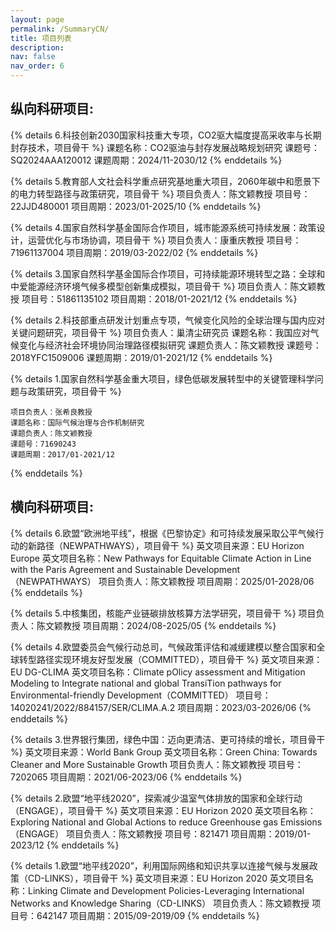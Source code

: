 ```yaml
---
layout: page
permalink: /SummaryCN/
title: 项目列表
description: 
nav: false
nav_order: 6
---
```

## 纵向科研项目:

{% details 6.科技创新2030国家科技重大专项，CO2驱大幅度提高采收率与长期封存技术，项目骨干 %}
    课题名称：CO2驱油与封存发展战略规划研究
    课题号：SQ2024AAA120012
    课题周期：2024/11-2030/12
{% enddetails %}

{% details 5.教育部人文社会科学重点研究基地重大项目，2060年碳中和愿景下的电力转型路径与政策研究，项目骨干 %}
    项目负责人：陈文颖教授
    项目号：22JJD480001
    项目周期：2023/01-2025/10
{% enddetails %}

{% details 4.国家自然科学基金国际合作项目，城市能源系统可持续发展：政策设计，运营优化与市场协调，项目骨干 %}
    项目负责人：康重庆教授
    项目号：71961137004
    项目周期：2019/03-2022/02
{% enddetails %}

{% details 3.国家自然科学基金国际合作项目，可持续能源环境转型之路：全球和中爱能源经济环境气候多模型创新集成模拟，项目骨干 %}
    项目负责人：陈文颖教授
    项目号：51861135102
    项目周期：2018/01-2021/12
{% enddetails %}

{% details 2.科技部重点研发计划重点专项，气候变化风险的全球治理与国内应对关键问题研究，项目骨干 %}
    项目负责人：巢清尘研究员
    课题名称：我国应对气候变化与经济社会环境协同治理路径模拟研究
    课题负责人：陈文颖教授
    课题号：2018YFC1509006
    课题周期：2019/01-2021/12
{% enddetails %}

{% details 1.国家自然科学基金重大项目，绿色低碳发展转型中的关键管理科学问题与政策研究，项目骨干 %}

    项目负责人：张希良教授
    课题名称：国际气候治理与合作机制研究
    课题负责人：陈文颖教授
    课题号：71690243
    课题周期：2017/01-2021/12
{% enddetails %}

## 横向科研项目:

{% details 6.欧盟“欧洲地平线”，根据《巴黎协定》和可持续发展采取公平气候行动的新路径（NEWPATHWAYS），项目骨干 %}
    英文项目来源：EU Horizon Europe
    英文项目名称：New Pathways for Equitable Climate Action in Line with the Paris Agreement and Sustainable Development （NEWPATHWAYS）
    项目负责人：陈文颖教授
    项目周期：2025/01-2028/06
{% enddetails %}

{% details 5.中核集团，核能产业链碳排放核算方法学研究，项目骨干 %}
    项目负责人：陈文颖教授
    项目周期：2024/08-2025/05
{% enddetails %}

{% details 4.欧盟委员会气候行动总司，气候政策评估和减缓建模以整合国家和全球转型路径实现环境友好型发展（COMMITTED），项目骨干 %}
    英文项目来源：EU DG-CLIMA
    英文项目名称：Climate pOlicy assessment and Mitigation Modeling to Integrate national and global TransiTion pathways for Environmental-friendly Development（COMMITTED）
    项目号：14020241/2022/884157/SER/CLIMA.A.2
    项目周期：2023/03-2026/06
{% enddetails %}

{% details 3.世界银行集团，绿色中国：迈向更清洁、更可持续的增长，项目骨干 %}
    英文项目来源：World Bank Group
    英文项目名称：Green China: Towards Cleaner and More Sustainable Growth
    项目负责人：陈文颖教授
    项目号：7202065
    项目周期：2021/06-2023/06
{% enddetails %}

{% details 2.欧盟“地平线2020”，探索减少温室气体排放的国家和全球行动（ENGAGE），项目骨干 %}
    英文项目来源：EU Horizon 2020
    英文项目名称：Exploring National and Global Actions to reduce Greenhouse gas Emissions（ENGAGE）
    项目负责人：陈文颖教授
    项目号：821471
    项目周期：2019/01-2023/12
{% enddetails %}

{% details 1.欧盟“地平线2020”，利用国际网络和知识共享以连接气候与发展政策（CD-LINKS），项目骨干 %}
    英文项目来源：EU Horizon 2020
    英文项目名称：Linking Climate and Development Policies-Leveraging International Networks and Knowledge Sharing（CD-LINKS）
    项目负责人：陈文颖教授
    项目号：642147
    项目周期：2015/09-2019/09
{% enddetails %}
